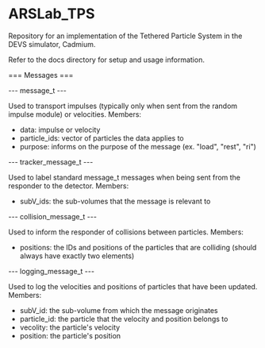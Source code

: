 # ARSLab_TPS
Repository for an implementation of the Tethered Particle System in the DEVS simulator, Cadmium.

Refer to the docs directory for setup and usage information.

=== Messages ===

--- message_t ---

Used to transport impulses (typically only when sent from the random impulse module) or velocities.
Members:
- data: impulse or velocity
- particle_ids: vector of particles the data applies to
- purpose: informs on the purpose of the message (ex. "load", "rest", "ri")

--- tracker_message_t ---

Used to label standard message_t messages when being sent from the responder to the detector.
Members:
- subV_ids: the sub-volumes that the message is relevant to

--- collision_message_t ---

Used to inform the responder of collisions between particles.
Members:
- positions: the IDs and positions of the particles that are colliding (should always have exactly two elements)

--- logging_message_t ---

Used to log the velocities and positions of particles that have been updated.
Members:
- subV_id: the sub-volume from which the message originates
- particle_id: the particle that the velocity and position belongs to
- vecolity: the particle's velocity
- position: the particle's position
